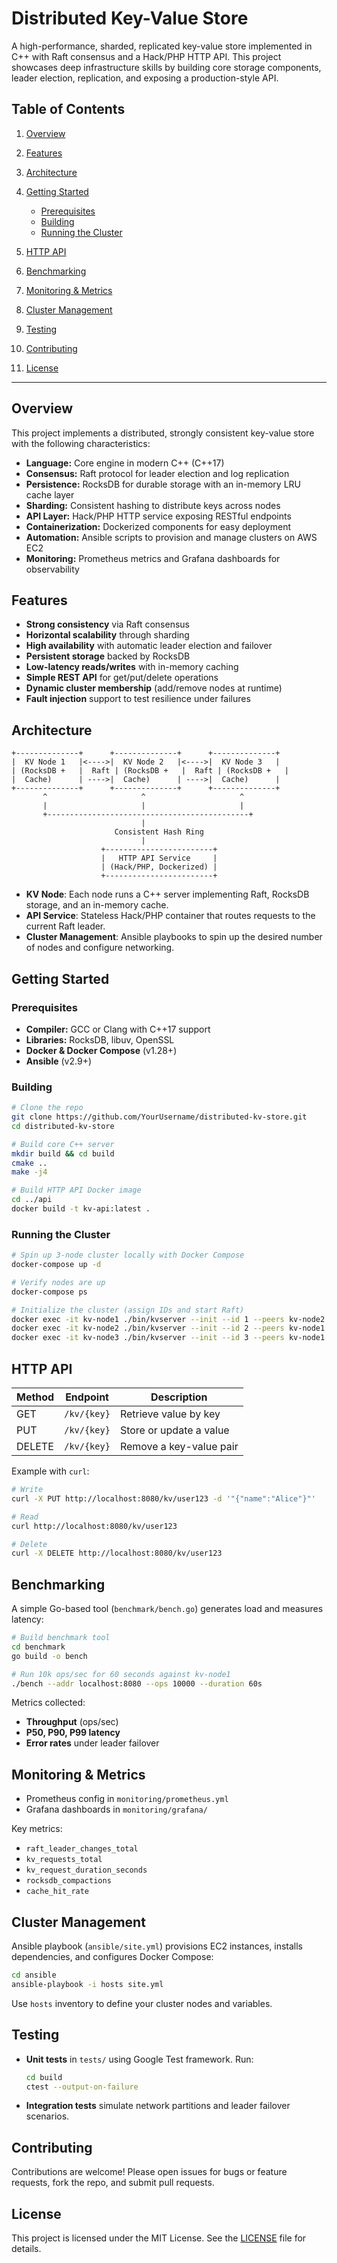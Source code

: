 # Distributed Key-Value Store

A high-performance, sharded, replicated key-value store implemented in C++ with Raft consensus and a Hack/PHP HTTP API. This project showcases deep infrastructure skills by building core storage components, leader election, replication, and exposing a production-style API.

## Table of Contents

1. [Overview](#overview)
2. [Features](#features)
3. [Architecture](#architecture)
4. [Getting Started](#getting-started)

   * [Prerequisites](#prerequisites)
   * [Building](#building)
   * [Running the Cluster](#running-the-cluster)
5. [HTTP API](#http-api)
6. [Benchmarking](#benchmarking)
7. [Monitoring & Metrics](#monitoring--metrics)
8. [Cluster Management](#cluster-management)
9. [Testing](#testing)
10. [Contributing](#contributing)
11. [License](#license)

---

## Overview

This project implements a distributed, strongly consistent key-value store with the following characteristics:

* **Language:** Core engine in modern C++ (C++17)
* **Consensus:** Raft protocol for leader election and log replication
* **Persistence:** RocksDB for durable storage with an in-memory LRU cache layer
* **Sharding:** Consistent hashing to distribute keys across nodes
* **API Layer:** Hack/PHP HTTP service exposing RESTful endpoints
* **Containerization:** Dockerized components for easy deployment
* **Automation:** Ansible scripts to provision and manage clusters on AWS EC2
* **Monitoring:** Prometheus metrics and Grafana dashboards for observability

## Features

* **Strong consistency** via Raft consensus
* **Horizontal scalability** through sharding
* **High availability** with automatic leader election and failover
* **Persistent storage** backed by RocksDB
* **Low-latency reads/writes** with in-memory caching
* **Simple REST API** for get/put/delete operations
* **Dynamic cluster membership** (add/remove nodes at runtime)
* **Fault injection** support to test resilience under failures

## Architecture

```text
+--------------+      +--------------+      +--------------+
|  KV Node 1   |<---->|  KV Node 2   |<---->|  KV Node 3   |
| (RocksDB +   |  Raft | (RocksDB +   |  Raft | (RocksDB +   |
|  Cache)      | ---->|  Cache)      | ---->|  Cache)      |
+--------------+      +--------------+      +--------------+
       ^                     ^                     ^
       |                     |                     |
       +---------------------------------------------+
                             |
                       Consistent Hash Ring
                             |
                    +------------------------+
                    |   HTTP API Service     |
                    | (Hack/PHP, Dockerized) |
                    +------------------------+
```

* **KV Node**: Each node runs a C++ server implementing Raft, RocksDB storage, and an in-memory cache.
* **API Service**: Stateless Hack/PHP container that routes requests to the current Raft leader.
* **Cluster Management**: Ansible playbooks to spin up the desired number of nodes and configure networking.

## Getting Started

### Prerequisites

* **Compiler:** GCC or Clang with C++17 support
* **Libraries:** RocksDB, libuv, OpenSSL
* **Docker & Docker Compose** (v1.28+)
* **Ansible** (v2.9+)

### Building

```bash
# Clone the repo
git clone https://github.com/YourUsername/distributed-kv-store.git
cd distributed-kv-store

# Build core C++ server
mkdir build && cd build
cmake ..
make -j4

# Build HTTP API Docker image
cd ../api
docker build -t kv-api:latest .
```

### Running the Cluster

```bash
# Spin up 3-node cluster locally with Docker Compose
docker-compose up -d

# Verify nodes are up
docker-compose ps

# Initialize the cluster (assign IDs and start Raft)
docker exec -it kv-node1 ./bin/kvserver --init --id 1 --peers kv-node2:5000,kv-node3:5000
docker exec -it kv-node2 ./bin/kvserver --init --id 2 --peers kv-node1:5000,kv-node3:5000
docker exec -it kv-node3 ./bin/kvserver --init --id 3 --peers kv-node1:5000,kv-node2:5000
```

## HTTP API

| Method | Endpoint    | Description             |
| ------ | ----------- | ----------------------- |
| GET    | `/kv/{key}` | Retrieve value by key   |
| PUT    | `/kv/{key}` | Store or update a value |
| DELETE | `/kv/{key}` | Remove a key-value pair |

Example with `curl`:

```bash
# Write
curl -X PUT http://localhost:8080/kv/user123 -d '"{"name":"Alice"}"'

# Read
curl http://localhost:8080/kv/user123

# Delete
curl -X DELETE http://localhost:8080/kv/user123
```

## Benchmarking

A simple Go-based tool (`benchmark/bench.go`) generates load and measures latency:

```bash
# Build benchmark tool
cd benchmark
go build -o bench

# Run 10k ops/sec for 60 seconds against kv-node1
./bench --addr localhost:8080 --ops 10000 --duration 60s
```

Metrics collected:

* **Throughput** (ops/sec)
* **P50, P90, P99 latency**
* **Error rates** under leader failover

## Monitoring & Metrics

* Prometheus config in `monitoring/prometheus.yml`
* Grafana dashboards in `monitoring/grafana/`

Key metrics:

* `raft_leader_changes_total`
* `kv_requests_total`
* `kv_request_duration_seconds`
* `rocksdb_compactions`
* `cache_hit_rate`

## Cluster Management

Ansible playbook (`ansible/site.yml`) provisions EC2 instances, installs dependencies, and configures Docker Compose:

```bash
cd ansible
ansible-playbook -i hosts site.yml
```

Use `hosts` inventory to define your cluster nodes and variables.

## Testing

* **Unit tests** in `tests/` using Google Test framework. Run:

  ```bash
  cd build
  ctest --output-on-failure
  ```
* **Integration tests** simulate network partitions and leader failover scenarios.

## Contributing

Contributions are welcome! Please open issues for bugs or feature requests, fork the repo, and submit pull requests.

## License

This project is licensed under the MIT License. See the [LICENSE](LICENSE) file for details.
